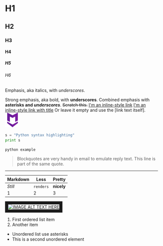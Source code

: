 # H1
## H2
### H3
#### H4
##### H5
###### H6
Emphasis, aka italics, with _underscores_.

Strong emphasis, aka bold, with __underscores__.
Combined emphasis with **asterisks and _underscores_**.
~~Scratch this.~~
[I'm an inline-style link](https://www.google.com)
[I'm an inline-style link with title](https://www.google.com "Google's Homepage")
Or leave it empty and use the [link text itself].
![alt text](https://github.com/adam-p/markdown-here/raw/master/src/common/images/icon48.png "Logo Title Text")

```python
s = "Python syntax highlighting"
print s
```
`python example`
> Blockquotes are very handy in email to emulate reply text.
> This line is part of the same quote.

---
Markdown | Less | Pretty
--- | --- | ---
_Still_ | `renders` | __nicely__
1 | 2 | 3

<a href="http://www.youtube.com/watch?feature=player_embedded&v=YOUTUBE_VIDEO_ID_HERE" target="_blank"><img src="http://img.youtube.com/vi/YOUTUBE_VIDEO_ID_HERE/0.jpg" alt="IMAGE ALT TEXT HERE" width="240" height="180" border="10" /></a>

1. First ordered list item
2. Another item

* Unordered list use asterisks
* This is a second unordered element

